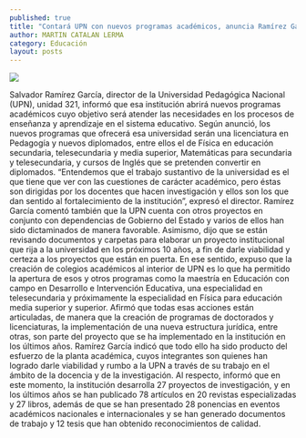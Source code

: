 ```yaml
---
published: true
title: "Contará UPN con nuevos programas académicos, anuncia Ramírez García"
author: MARTIN CATALAN LERMA
category: Educación
layout: posts
---
```


![](http://i.imgur.com/x8QEX7hm.jpg)

Salvador Ramírez García, director de la Universidad Pedagógica Nacional (UPN), unidad 321, informó que esa institución abrirá nuevos programas académicos cuyo objetivo será atender las necesidades en los procesos de enseñanza y aprendizaje en el sistema educativo.
Según anunció, los nuevos programas que ofrecerá esa universidad serán una licenciatura en Pedagogía y nuevos diplomados, entre ellos el de Física en educación secundaria, telesecundaria y media superior, Matemáticas para secundaria y telesecundaria, y cursos de Inglés que se pretenden convertir en diplomados.
“Entendemos que el trabajo sustantivo de la universidad es el que tiene que ver con las cuestiones de carácter académico, pero éstas son dirigidas por los docentes que hacen investigación y ellos son los que dan sentido al fortalecimiento de la institución”, expresó el director.
Ramírez García comentó también que la UPN cuenta con otros proyectos en conjunto con dependencias de Gobierno del Estado y varios de ellos han sido dictaminados de manera favorable.
Asimismo, dijo que se están revisando documentos y carpetas para elaborar un proyecto institucional que rija a la universidad en los próximos 10 años, a fin de darle viabilidad y certeza a los proyectos que están en puerta.
En ese sentido, expuso que la creación de colegios académicos al interior de UPN es lo que ha permitido la apertura de esos y otros programas como la maestría en Educación con campo en Desarrollo e Intervención Educativa, una especialidad en telesecundaria y próximamente la especialidad en Física para educación media superior y superior.
Afirmó que todas esas acciones están articuladas, de manera que la creación de programas de doctorados y licenciaturas, la implementación de una nueva estructura jurídica, entre otras, son parte del proyecto que se ha implementado en la institución en los últimos años.
Ramírez García indicó que todo ello ha sido producto del esfuerzo de la planta académica, cuyos integrantes son quienes han logrado darle viabilidad y rumbo a la UPN a través de su trabajo en el ámbito de la docencia y de la investigación.
Al respecto, informó que en este momento, la institución desarrolla 27 proyectos de investigación, y en los últimos años se han publicado 78 artículos en 20 revistas especializadas y 27 libros, además de que se han presentado 28 ponencias en eventos académicos nacionales e internacionales y se han generado documentos de trabajo y 12 tesis que han obtenido reconocimientos de calidad.
